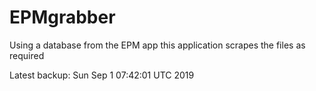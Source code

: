 # EPMgrabber
Using a database from the EPM app this application scrapes the files as required


Latest backup: Sun Sep 1 07:42:01 UTC 2019
